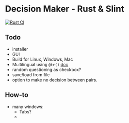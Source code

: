 # Decision Maker - Rust & Slint

[![Rust CI](https://github.com/quattervals/decision_maker/actions/workflows/rust.yml/badge.svg?branch=main)](https://github.com/quattervals/decision_maker/actions/workflows/rust.yml)

## Todo

- installer
- GUI
- Build for Linux, Windows, Mac
- Multilingual using `@tr()` [doc](https://releases.slint.dev/1.6.0/docs/slint/src/language/concepts/translations)
- random questioning as checkbox?
- save/load from file
- option to make no decision between pairs.

## How-to
- many windows:
  - Tabs?
  -
